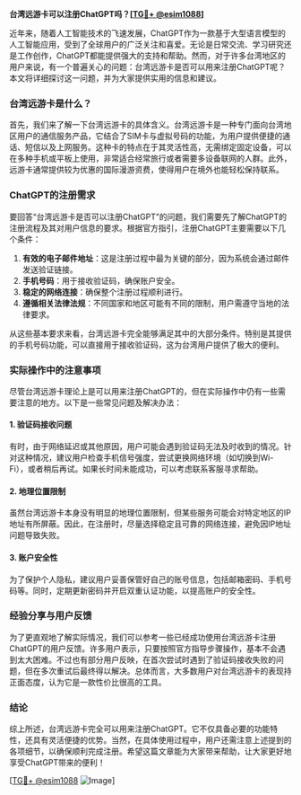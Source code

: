 **台湾远游卡可以注册ChatGPT吗？[[TG💪+ @esim1088](https://t.me/s/esim1088)]**

近年来，随着人工智能技术的飞速发展，ChatGPT作为一款基于大型语言模型的人工智能应用，受到了全球用户的广泛关注和喜爱。无论是日常交流、学习研究还是工作创作，ChatGPT都能提供强大的支持和帮助。然而，对于许多台湾地区的用户来说，有一个普遍关心的问题：台湾远游卡是否可以用来注册ChatGPT呢？本文将详细探讨这一问题，并为大家提供实用的信息和建议。

### 台湾远游卡是什么？

首先，我们来了解一下台湾远游卡的具体含义。台湾远游卡是一种专门面向台湾地区用户的通信服务产品，它结合了SIM卡与虚拟号码的功能，为用户提供便捷的通话、短信以及上网服务。这种卡的特点在于其灵活性高，无需绑定固定设备，可以在多种手机或平板上使用，非常适合经常旅行或者需要多设备联网的人群。此外，远游卡通常提供较为优惠的国际漫游资费，使得用户在境外也能轻松保持联系。

### ChatGPT的注册需求

要回答“台湾远游卡是否可以注册ChatGPT”的问题，我们需要先了解ChatGPT的注册流程及其对用户信息的要求。根据官方指引，注册ChatGPT主要需要以下几个条件：

1. **有效的电子邮件地址**：这是注册过程中最为关键的部分，因为系统会通过邮件发送验证链接。
2. **手机号码**：用于接收验证码，确保账户安全。
3. **稳定的网络连接**：确保整个注册过程顺利进行。
4. **遵循相关法律法规**：不同国家和地区可能有不同的限制，用户需遵守当地的法律要求。

从这些基本要求来看，台湾远游卡完全能够满足其中的大部分条件。特别是其提供的手机号码功能，可以直接用于接收验证码，这为台湾用户提供了极大的便利。

### 实际操作中的注意事项

尽管台湾远游卡理论上是可以用来注册ChatGPT的，但在实际操作中仍有一些需要注意的地方。以下是一些常见问题及解决办法：

#### 1. 验证码接收问题
有时，由于网络延迟或其他原因，用户可能会遇到验证码无法及时收到的情况。针对这种情况，建议用户检查手机信号强度，尝试更换网络环境（如切换到Wi-Fi），或者稍后再试。如果长时间未能成功，可以考虑联系客服寻求帮助。

#### 2. 地理位置限制
虽然台湾远游卡本身没有明显的地理位置限制，但某些服务可能会对特定地区的IP地址有所屏蔽。因此，在注册时，尽量选择稳定且可靠的网络连接，避免因IP地址问题导致失败。

#### 3. 账户安全性
为了保护个人隐私，建议用户妥善保管好自己的账号信息，包括邮箱密码、手机号码等。同时，定期更新密码并开启双重认证功能，以提高账户的安全性。

### 经验分享与用户反馈

为了更直观地了解实际情况，我们可以参考一些已经成功使用台湾远游卡注册ChatGPT的用户反馈。许多用户表示，只要按照官方指导步骤操作，基本不会遇到太大困难。不过也有部分用户反映，在首次尝试时遇到了验证码接收失败的问题，但在多次重试后最终得以解决。总体而言，大多数用户对台湾远游卡的表现持正面态度，认为它是一款性价比很高的工具。

### 结论

综上所述，台湾远游卡完全可以用来注册ChatGPT。它不仅具备必要的功能特性，还具有灵活便捷的优势。当然，在具体使用过程中，用户还需注意上述提到的各项细节，以确保顺利完成注册。希望这篇文章能为大家带来帮助，让大家更好地享受ChatGPT带来的便利！

[[TG💪+ @esim1088](https://t.me/s/esim1088) ![Image](https://i.postimg.cc/4NQfJmqS/Snipaste-2025-05-13-00-14-12.png)]